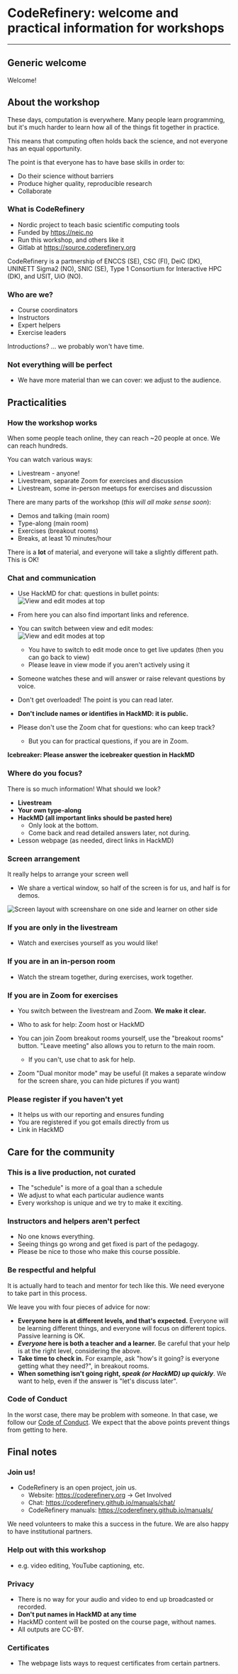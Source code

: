 

# CodeRefinery: welcome and practical information for workshops

---

## Generic welcome

Welcome!


## About the workshop

These days, computation is everywhere.  Many people learn programming,
but it's much harder to learn how all of the things fit together in
practice.

This means that computing often holds back the science, and not
everyone has an equal opportunity.

The point is that everyone has to have base skills in order to:

- Do their science without barriers
- Produce higher quality, reproducible research
- Collaborate


### What is CodeRefinery

- Nordic project to teach basic scientific computing tools
- Funded by https://neic.no
- Run this workshop, and others like it
- Gitlab at https://source.coderefinery.org

CodeRefinery is a partnership of ENCCS (SE), CSC (FI), DeiC (DK),
UNINETT Sigma2 (NO), SNIC (SE), Type 1 Consortium for Interactive HPC
(DK), and USIT, UiO (NO).


### Who are we?

- Course coordinators
- Instructors
- Expert helpers
- Exercise leaders

Introductions?  ... we probably won't have time.


### Not everything will be perfect

- We have more material than we can cover: we adjust to the audience.



## Practicalities


### How the workshop works

When some people teach online, they can reach ~20 people at once.  We
can reach hundreds.

You can watch various ways:

- Livestream - anyone!
- Livestream, separate Zoom for exercises and discussion
- Livestream, some in-person meetups for exercises and discussion

There are many parts of the workshop (*this will all make sense soon*):

- Demos and talking (main room)
- Type-along (main room)
- Exercises (breakout rooms)
- Breaks, at least 10 minutes/hour

There is a **lot** of material, and everyone will take a slightly
different path.  This is OK!


### Chat and communication

- Use HackMD for chat: questions in bullet points:
  ![View and edit modes at top](https://coderefinery.github.io/manuals/_images/hackmd--questions2.png)

- From here you can also find important links and reference.

- You can switch between view and edit modes:
  ![View and edit modes at top](https://coderefinery.github.io/manuals/_images/hackmd--controls.png)

  - You have to switch to edit mode once to get live updates (then you
    can go back to view)
  - Please leave in view mode if you aren't actively using it

- Someone watches these and will answer or raise relevant questions by
  voice.

- Don't get overloaded!  The point is you can read later.

- **Don't include names or identifies in HackMD: it is public.**

- Please don't use the Zoom chat for questions: who can keep track?
  - But you can for practical questions, if you are in Zoom.

**Icebreaker: Please answer the icebreaker question in HackMD**

### Where do you focus?

There is so much information!  What should we look?

- **Livestream**
- **Your own type-along**
- **HackMD (all important links should be pasted here)**
  - Only look at the bottom.
  - Come back and read detailed answers later, not during.
- Lesson webpage (as needed, direct links in HackMD)


### Screen arrangement

It really helps to arrange your screen well

- We share a vertical window, so half of the screen is for us, and
  half is for demos.

![Screen layout with screenshare on one side and learner on other side](https://coderefinery.org/manuals/_images/layout--learner-livestream-sidebyside-onebrowser.png)


### If you are only in the livestream

- Watch and exercises yourself as you would like!

### If you are in an in-person room

- Watch the stream together, during exercises, work together.


### If you are in Zoom for exercises

- You switch between the livestream and Zoom.  **We make it clear.**

- Who to ask for help: Zoom host or HackMD

- You can join Zoom breakout rooms yourself, use the "breakout rooms"
  button.  "Leave meeting" also allows you to return to the main room.

  - If you can't, use chat to ask for help.

- Zoom "Dual monitor mode" may be useful (it makes a separate window
  for the screen share, you can hide pictures if you want)

<!--
  ![Screenshot of Zoom settings](https://coderefinery.github.io/manuals/_images/zoom--settings-monitors-fullscreen.png)

- If you need help moving to a breakout room:

  - Rename yourself to include your "Breakout room number", e.g. "(13)
    Richard Darst".
    - Helpers are "(13,H) Richard Darst"

    ![Screenshot of Zoom names as described above](https://coderefinery.github.io/manuals/_images/zoom--learner-names.png)

  - You rename yourself from the participants list:

    <img src="https://coderefinery.github.io/manuals/_images/zoom--participants.png" width="48%" align="top">
    <img src="https://coderefinery.github.io/manuals/_images/zoom--rename.png" width="48%" align="top">
-->


### Please register if you haven't yet

- It helps us with our reporting and ensures funding
- You are registered if you got emails directly from us
- Link in HackMD



## Care for the community

### This is a live production, not curated

- The "schedule" is more of a goal than a schedule
- We adjust to what each particular audience wants
- Every workshop is unique and we try to make it exciting.


### Instructors and helpers aren't perfect

- No one knows everything.
- Seeing things go wrong and get fixed is part of the pedagogy.
- Please be nice to those who make this course possible.


### Be respectful and helpful

It is actually hard to teach and mentor for tech like this.  We need
everyone to take part in this process.

We leave you with four pieces of advice for now:

- **Everyone here is at different levels, and that's expected.**
  Everyone will be learning different things, and everyone will focus
  on different topics.  Passive learning is OK.
- ***Everyone* here is both a teacher and a learner.**  Be careful
  that your help is at the right level, considering the above.
- **Take time to check in.** For example, ask "how's it going? is
  everyone getting what they need?", in breakout rooms.
- **When something isn't going right, *speak (or HackMD) up quickly***.
  We want to help, even if the answer is "let's discuss later".


### Code of Conduct

In the worst case, there may be problem with someone.  In that case,
we follow our [Code of
Conduct](https://coderefinery.org/about/code-of-conduct/).  We expect
that the above points prevent things from getting to here.



## Final notes

### Join us!

- CodeRefinery is an open project, join us.
  - Website: https://coderefinery.org → Get Involved
  - Chat: https://coderefinery.github.io/manuals/chat/
  - CodeRefinery manuals: https://coderefinery.github.io/manuals/

We need volunteers to make this a success in the future.  We are also
happy to have institutional partners.


### Help out with this workshop

- e.g. video editing, YouTube captioning, etc.


### Privacy

- There is no way for your audio and video to end up broadcasted or
  recorded.
- **Don't put names in HackMD at any time**
- HackMD content will be posted on the course page, without names.
- All outputs are CC-BY.


### Certificates

- The webpage lists ways to request certificates from certain partners.


